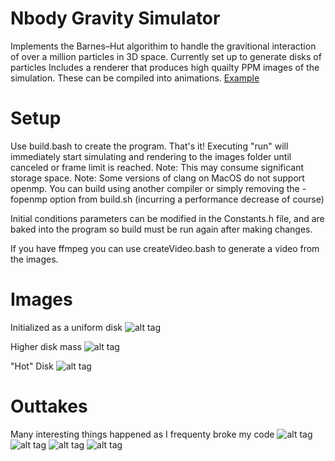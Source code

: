 # Nbody Gravity Simulator
Implements the Barnes–Hut algorithim to handle the gravitional interaction of over a million particles in 3D space. Currently set up to generate disks of particles 
Includes a renderer that produces high quailty PPM images of the simulation. These can be compiled into animations. [Example](https://goo.gl/uUEgHl)

# Setup
Use build.bash to create the program. That's it! Executing "run" will immediately start simulating and rendering to the images folder until canceled or frame limit is reached. Note: This may consume significant storage space.
Note: Some versions of clang on MacOS do not support openmp. You can build using another compiler or simply removing the -fopenmp option from build.sh (incurring a performance decrease of course)

Initial conditions parameters can be modified in the Constants.h file, and are baked into the program so build must be run again after making changes.  

If you have ffmpeg you can use createVideo.bash to generate a video from the images.

# Images

Initialized as a uniform disk
![alt tag](http://i.imgur.com/KarubZw.png?1)

Higher disk mass
![alt tag](http://i.imgur.com/om7hTpE.png?1)

"Hot" Disk
![alt tag](http://i.imgur.com/UVLfwuN.png)

# Outtakes 
Many interesting things happened as I frequenty broke my code
![alt tag](http://i.imgur.com/TBJekOz.png)
![alt tag](http://i.imgur.com/XblJuai.png)
![alt tag](http://i.imgur.com/HPZvu8b.png)
![alt tag](http://i.imgur.com/PkBY0PF.png?1)
